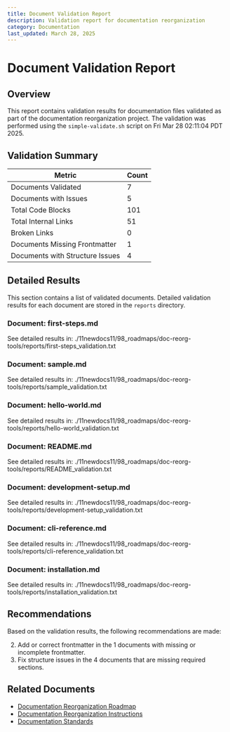 ```yaml
---
title: Document Validation Report
description: Validation report for documentation reorganization
category: Documentation
last_updated: March 28, 2025
---
```


# Document Validation Report

## Overview

This report contains validation results for documentation files validated as part of the documentation reorganization project. The validation was performed using the `simple-validate.sh` script on Fri Mar 28 02:11:04 PDT 2025.

## Validation Summary

| Metric | Count |
|--------|-------|
| Documents Validated | 7 |
| Documents with Issues | 5 |
| Total Code Blocks | 101 |
| Total Internal Links | 51 |
| Broken Links | 0 |
| Documents Missing Frontmatter | 1 |
| Documents with Structure Issues | 4 |

## Detailed Results

This section contains a list of validated documents. Detailed validation results for each document are stored in the `reports` directory.


### Document: first-steps.md

See detailed results in: ./11newdocs11/98_roadmaps/doc-reorg-tools/reports/first-steps_validation.txt

### Document: sample.md

See detailed results in: ./11newdocs11/98_roadmaps/doc-reorg-tools/reports/sample_validation.txt

### Document: hello-world.md

See detailed results in: ./11newdocs11/98_roadmaps/doc-reorg-tools/reports/hello-world_validation.txt

### Document: README.md

See detailed results in: ./11newdocs11/98_roadmaps/doc-reorg-tools/reports/README_validation.txt

### Document: development-setup.md

See detailed results in: ./11newdocs11/98_roadmaps/doc-reorg-tools/reports/development-setup_validation.txt

### Document: cli-reference.md

See detailed results in: ./11newdocs11/98_roadmaps/doc-reorg-tools/reports/cli-reference_validation.txt

### Document: installation.md

See detailed results in: ./11newdocs11/98_roadmaps/doc-reorg-tools/reports/installation_validation.txt

## Recommendations

Based on the validation results, the following recommendations are made:

2. Add or correct frontmatter in the 1 documents with missing or incomplete frontmatter.
3. Fix structure issues in the 4 documents that are missing required sections.

## Related Documents

- [Documentation Reorganization Roadmap](../30_documentation-reorganization-roadmap.md)
- [Documentation Reorganization Instructions](../30_documentation-reorganization-instructions.md)
- [Documentation Standards](/11newdocs11/05_reference/standards/documentation-standards.md)
